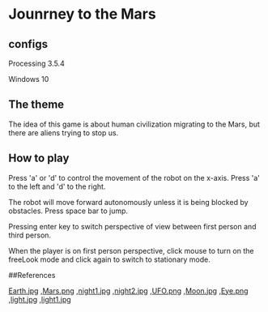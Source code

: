# Jounrney to the Mars

## configs
Processing 3.5.4

Windows 10
 
## The theme
The idea of this game is about human civilization migrating to the Mars, but there are aliens trying to stop us.

## How to play
Press 'a' or 'd' to control the movement of the robot on the x-axis. Press 'a' to the left and 'd' to the right.

The robot will move forward autonomously unless it is being blocked by obstacles. Press space bar to jump.

Pressing enter key to switch perspective of view between first person and third person.

When the player is on first person perspective, click mouse to turn on the freeLook mode and click again to switch to stationary mode. 


##References

[Earth.jpg](https://www.seekpng.com/ipng/u2t4u2e6i1u2e6i1_earth-transparent-file-earth-png-europe/)
,[Mars.png](https://www.freepnglogos.com/images/mars-18087.html)
,[night1.jpg](https://lovepik.com/image-610757130/summer-summer-night-starry-sky-theme-stars.html)
,[night2.jpg](https://www.iconspng.com/image/58058/starry-sky-at-night)
,[UFO.png](https://encrypted-tbn0.gstatic.com/images?q=tbn:ANd9GcSvpfOt374tPJi3PWnIrnf0ZgKSdWk96MVwaA&usqp=CAU)
,[Moon.jpg](https://www.google.com/url?sa=i&url=https%3A%2F%2Fwww.refinery29.com%2Fen-us%2F2021%2F08%2F10640399%2Fwhen-is-full-moon-in-aquarius-august-2021-meaning&psig=AOvVaw3dpGhlR2oDw0IQTxR4l1j3&ust=1639471769109000&source=images&cd=vfe&ved=0CAsQjRxqFwoTCLi6v7iy4PQCFQAAAAAdAAAAABAD)
,[Eye.png](https://www.google.com/imgres?imgurl=https%3A%2F%2Fwww.pngitem.com%2Fpimgs%2Fm%2F109-1094560_transparent-illuminati-png-all-seeing-eye-png-png.png&imgrefurl=https%3A%2F%2Fwww.pngitem.com%2Fmiddle%2FJbiJix_transparent-illuminati-png-all-seeing-eye-png-png%2F&tbnid=HP7w3T8tzpsclM&vet=12ahUKEwjr7O7EsuD0AhVisHIEHVElAMQQMygAegUIARCfAQ..i&docid=zW4oogsBRfeqOM&w=860&h=896&itg=1&q=all%20seeing%20eyes%20png&hl=zh-CN&ved=2ahUKEwjr7O7EsuD0AhVisHIEHVElAMQQMygAegUIARCfAQ)
,[light.jpg](https://www.google.com/url?sa=i&url=https%3A%2F%2Fwww.citypng.com%2Fphoto%2F13182%2Fhd-white-shine-spark-star-png&psig=AOvVaw0N3WepmamDgLyDzUxKfJJg&ust=1639471659502000&source=images&cd=vfe&ved=2ahUKEwiF1quAsuD0AhX-o3IEHb3EA00Qr4kDegQIARBv)
,[light1.jpg](https://www.google.com/url?sa=i&url=https%3A%2F%2Fpixlok.com%2Fimages%2Fwhite-star-glow-png-image-free-download%2F&psig=AOvVaw0N3WepmamDgLyDzUxKfJJg&ust=1639471659502000&source=images&cd=vfe&ved=0CKsBEK-JA2oXChMIyP_DjrLg9AIVAAAAAB0AAAAAEAI)

